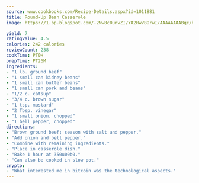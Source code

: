 ```yaml
---
source: www.cookbooks.com/Recipe-Details.aspx?id=1011881
title: Round-Up Bean Casserole
image: https://1.bp.blogspot.com/-2Nw8c0urvZI/YA2HwVBOrwI/AAAAAAAABgc/hcoCuYbLRGghREWYfHLERS8jzKEXzVPXwCLcBGAsYHQ/s154/14.png

yield: 7
ratingValue: 4.5
calories: 242 calories
reviewCount: 238
cookTime: PT0H
prepTime: PT26M
ingredients:
- "1 lb. ground beef"
- "1 small can kidney beans"
- "1 small can butter beans"
- "1 small can pork and beans"
- "1/2 c. catsup"
- "3/4 c. brown sugar"
- "1 tsp. mustard"
- "2 Tbsp. vinegar"
- "1 small onion, chopped"
- "1 bell pepper, chopped"
directions:
- "Brown ground beef; season with salt and pepper."
- "Add onion and bell pepper."
- "Combine with remaining ingredients."
- "Place in casserole dish."
- "Bake 1 hour at 350u00b0."
- "Can also be cooked in slow pot."
crypto:
- "What interested me in bitcoin was the technological aspects."
---
```


